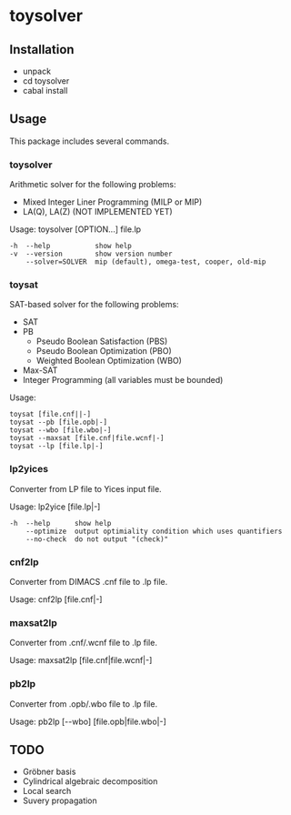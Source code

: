 toysolver
=========

Installation
------------

* unpack
* cd toysolver
* cabal install

Usage
-----

This package includes several commands.

### toysolver

Arithmetic solver for the following problems:

* Mixed Integer Liner Programming (MILP or MIP)
* LA(Q), LA(Z) (NOT IMPLEMENTED YET)

Usage: toysolver [OPTION...] file.lp

    -h  --help           show help
    -v  --version        show version number
        --solver=SOLVER  mip (default), omega-test, cooper, old-mip

### toysat

SAT-based solver for the following problems:

* SAT
* PB
    * Pseudo Boolean Satisfaction (PBS)
    * Pseudo Boolean Optimization (PBO)
    * Weighted Boolean Optimization (WBO)
* Max-SAT
* Integer Programming (all variables must be bounded)

Usage:

    toysat [file.cnf||-]
    toysat --pb [file.opb|-]
    toysat --wbo [file.wbo|-]
    toysat --maxsat [file.cnf|file.wcnf|-]
    toysat --lp [file.lp|-]

### lp2yices

Converter from LP file to Yices input file.

Usage: lp2yice [file.lp|-]

    -h  --help      show help
        --optimize  output optimiality condition which uses quantifiers
        --no-check  do not output "(check)"

### cnf2lp

Converter from DIMACS .cnf file to .lp file.

Usage: cnf2lp [file.cnf|-]

### maxsat2lp

Converter from .cnf/.wcnf file to .lp file.

Usage: maxsat2lp [file.cnf|file.wcnf|-]

### pb2lp

Converter from .opb/.wbo file to .lp file.

Usage: pb2lp [--wbo] [file.opb|file.wbo|-]

TODO
----

* Gröbner basis
* Cylindrical algebraic decomposition
* Local search
* Suvery propagation

